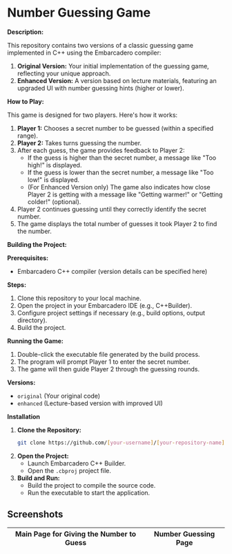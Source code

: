 
# Number Guessing Game

**Description:**

This repository contains two versions of a classic guessing game implemented in C++ using the Embarcadero compiler:

1. **Original Version:** Your initial implementation of the guessing game, reflecting your unique approach.
2. **Enhanced Version:** A version based on lecture materials, featuring an upgraded UI with number guessing hints (higher or lower).

**How to Play:**

This game is designed for two players. Here's how it works:

1. **Player 1:** Chooses a secret number to be guessed (within a specified range).
2. **Player 2:** Takes turns guessing the number.
3. After each guess, the game provides feedback to Player 2:
   - If the guess is higher than the secret number, a message like "Too high!" is displayed.
   - If the guess is lower than the secret number, a message like "Too low!" is displayed.
   - (For Enhanced Version only) The game also indicates how close Player 2 is getting with a message like "Getting warmer!" or "Getting colder!" (optional).
4. Player 2 continues guessing until they correctly identify the secret number.
5. The game displays the total number of guesses it took Player 2 to find the number.

**Building the Project:**

**Prerequisites:**

- Embarcadero C++ compiler (version details can be specified here)

**Steps:**

1. Clone this repository to your local machine.
2. Open the project in your Embarcadero IDE (e.g., C++Builder).
3. Configure project settings if necessary (e.g., build options, output directory).
4. Build the project.

**Running the Game:**

1. Double-click the executable file generated by the build process.
2. The program will prompt Player 1 to enter the secret number.
3. The game will then guide Player 2 through the guessing rounds.

**Versions:**

- `original` (Your original code)
- `enhanced` (Lecture-based version with improved UI)

**Installation**

1.  **Clone the Repository:**
    ```bash
    git clone https://github.com/[your-username]/[your-repository-name].git
    ```
2.  **Open the Project:**
      * Launch Embarcadero C++ Builder.
      * Open the `.cbproj` project file.
3.  **Build and Run:**
      * Build the project to compile the source code.
      * Run the executable to start the application.

## Screenshots

| Main Page for Giving the Number to Guess | Number Guessing Page |
|---|---|
